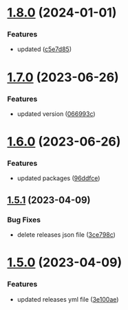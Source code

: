 # [1.8.0](https://github.com/manthanank/learn-mongodb/compare/v1.7.0...v1.8.0) (2024-01-01)


### Features

* updated ([c5e7d85](https://github.com/manthanank/learn-mongodb/commit/c5e7d8577e389f8c5da8b3f40a1831787d97de0b))



# [1.7.0](https://github.com/manthanank/learn-mongodb/compare/v1.6.0...v1.7.0) (2023-06-26)


### Features

* updated version ([066993c](https://github.com/manthanank/learn-mongodb/commit/066993ca0330e04fb82a9d0e1a2d4763f3dc6da7))



# [1.6.0](https://github.com/manthanank/learn-mongodb/compare/v1.5.1...v1.6.0) (2023-06-26)


### Features

* updated packages ([96ddfce](https://github.com/manthanank/learn-mongodb/commit/96ddfceed4c314b4e7fc415ad76283df6cdaad7a))



## [1.5.1](https://github.com/manthanank/learn-mongodb/compare/v1.5.0...v1.5.1) (2023-04-09)


### Bug Fixes

* delete releases json file ([3ce798c](https://github.com/manthanank/learn-mongodb/commit/3ce798c4047a5bdd56840123430ab4f9ea49194d))



# [1.5.0](https://github.com/manthanank/learn-mongodb/compare/v1.4.0...v1.5.0) (2023-04-09)


### Features

* updated releases yml file ([3e100ae](https://github.com/manthanank/learn-mongodb/commit/3e100ae67665ee7b81fe8f29fd582d5c099f8937))



